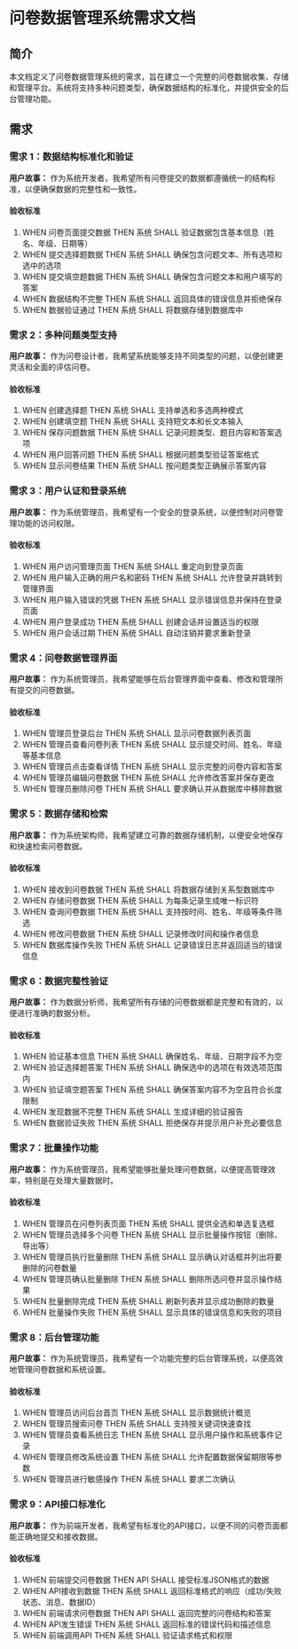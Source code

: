 # 问卷数据管理系统需求文档

## 简介

本文档定义了问卷数据管理系统的需求，旨在建立一个完整的问卷数据收集、存储和管理平台。系统将支持多种问题类型，确保数据结构的标准化，并提供安全的后台管理功能。

## 需求

### 需求 1：数据结构标准化和验证

**用户故事：** 作为系统开发者，我希望所有问卷提交的数据都遵循统一的结构标准，以便确保数据的完整性和一致性。

#### 验收标准

1. WHEN 问卷页面提交数据 THEN 系统 SHALL 验证数据包含基本信息（姓名、年级、日期等）
2. WHEN 提交选择题数据 THEN 系统 SHALL 确保包含问题文本、所有选项和选中的选项
3. WHEN 提交填空题数据 THEN 系统 SHALL 确保包含问题文本和用户填写的答案
4. WHEN 数据结构不完整 THEN 系统 SHALL 返回具体的错误信息并拒绝保存
5. WHEN 数据验证通过 THEN 系统 SHALL 将数据存储到数据库中

### 需求 2：多种问题类型支持

**用户故事：** 作为问卷设计者，我希望系统能够支持不同类型的问题，以便创建更灵活和全面的评估问卷。

#### 验收标准

1. WHEN 创建选择题 THEN 系统 SHALL 支持单选和多选两种模式
2. WHEN 创建填空题 THEN 系统 SHALL 支持短文本和长文本输入
3. WHEN 保存问题数据 THEN 系统 SHALL 记录问题类型、题目内容和答案选项
4. WHEN 用户回答问题 THEN 系统 SHALL 根据问题类型验证答案格式
5. WHEN 显示问卷结果 THEN 系统 SHALL 按问题类型正确展示答案内容

### 需求 3：用户认证和登录系统

**用户故事：** 作为系统管理员，我希望有一个安全的登录系统，以便控制对问卷管理功能的访问权限。

#### 验收标准

1. WHEN 用户访问管理页面 THEN 系统 SHALL 重定向到登录页面
2. WHEN 用户输入正确的用户名和密码 THEN 系统 SHALL 允许登录并跳转到管理界面
3. WHEN 用户输入错误的凭据 THEN 系统 SHALL 显示错误信息并保持在登录页面
4. WHEN 用户登录成功 THEN 系统 SHALL 创建会话并设置适当的权限
5. WHEN 用户会话过期 THEN 系统 SHALL 自动注销并要求重新登录

### 需求 4：问卷数据管理界面

**用户故事：** 作为系统管理员，我希望能够在后台管理界面中查看、修改和管理所有提交的问卷数据。

#### 验收标准

1. WHEN 管理员登录后台 THEN 系统 SHALL 显示问卷数据列表页面
2. WHEN 管理员查看问卷列表 THEN 系统 SHALL 显示提交时间、姓名、年级等基本信息
3. WHEN 管理员点击查看详情 THEN 系统 SHALL 显示完整的问卷内容和答案
4. WHEN 管理员编辑问卷数据 THEN 系统 SHALL 允许修改答案并保存更改
5. WHEN 管理员删除问卷 THEN 系统 SHALL 要求确认并从数据库中移除数据

### 需求 5：数据存储和检索

**用户故事：** 作为系统架构师，我希望建立可靠的数据存储机制，以便安全地保存和快速检索问卷数据。

#### 验收标准

1. WHEN 接收到问卷数据 THEN 系统 SHALL 将数据存储到关系型数据库中
2. WHEN 存储问卷数据 THEN 系统 SHALL 为每条记录生成唯一标识符
3. WHEN 查询问卷数据 THEN 系统 SHALL 支持按时间、姓名、年级等条件筛选
4. WHEN 修改问卷数据 THEN 系统 SHALL 记录修改时间和操作者信息
5. WHEN 数据库操作失败 THEN 系统 SHALL 记录错误日志并返回适当的错误信息

### 需求 6：数据完整性验证

**用户故事：** 作为数据分析师，我希望所有存储的问卷数据都是完整和有效的，以便进行准确的数据分析。

#### 验收标准

1. WHEN 验证基本信息 THEN 系统 SHALL 确保姓名、年级、日期字段不为空
2. WHEN 验证选择题答案 THEN 系统 SHALL 确保选中的选项在有效选项范围内
3. WHEN 验证填空题答案 THEN 系统 SHALL 确保答案内容不为空且符合长度限制
4. WHEN 发现数据不完整 THEN 系统 SHALL 生成详细的验证报告
5. WHEN 数据验证失败 THEN 系统 SHALL 拒绝保存并提示用户补充必要信息

### 需求 7：批量操作功能

**用户故事：** 作为系统管理员，我希望能够批量处理问卷数据，以便提高管理效率，特别是在处理大量数据时。

#### 验收标准

1. WHEN 管理员在问卷列表页面 THEN 系统 SHALL 提供全选和单选复选框
2. WHEN 管理员选择多个问卷 THEN 系统 SHALL 显示批量操作按钮（删除、导出等）
3. WHEN 管理员执行批量删除 THEN 系统 SHALL 显示确认对话框并列出将要删除的问卷数量
4. WHEN 管理员确认批量删除 THEN 系统 SHALL 删除所选问卷并显示操作结果
5. WHEN 批量删除完成 THEN 系统 SHALL 刷新列表并显示成功删除的数量
6. WHEN 批量操作失败 THEN 系统 SHALL 显示具体的错误信息和失败的项目

### 需求 8：后台管理功能

**用户故事：** 作为系统管理员，我希望有一个功能完整的后台管理系统，以便高效地管理问卷数据和系统设置。

#### 验收标准

1. WHEN 管理员访问后台首页 THEN 系统 SHALL 显示数据统计概览
2. WHEN 管理员搜索问卷 THEN 系统 SHALL 支持按关键词快速查找
3. WHEN 管理员查看系统日志 THEN 系统 SHALL 显示用户操作和系统事件记录
4. WHEN 管理员修改系统设置 THEN 系统 SHALL 允许配置数据保留期限等参数
5. WHEN 管理员进行敏感操作 THEN 系统 SHALL 要求二次确认

### 需求 9：API接口标准化

**用户故事：** 作为前端开发者，我希望有标准化的API接口，以便不同的问卷页面都能正确地提交和接收数据。

#### 验收标准

1. WHEN 前端提交问卷数据 THEN API SHALL 接受标准JSON格式的数据
2. WHEN API接收到数据 THEN 系统 SHALL 返回标准格式的响应（成功/失败状态、消息、数据ID）
3. WHEN 前端请求问卷数据 THEN API SHALL 返回完整的问卷结构和答案
4. WHEN API发生错误 THEN 系统 SHALL 返回标准的错误代码和描述信息
5. WHEN 前端调用API THEN 系统 SHALL 验证请求格式和权限